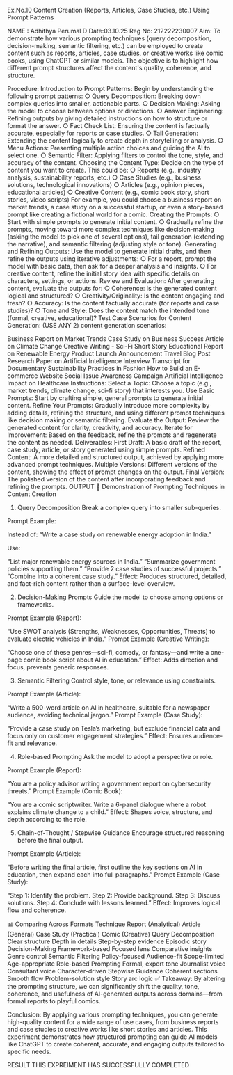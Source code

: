 Ex.No.10
Content Creation (Reports, Articles, Case Studies, etc.) Using Prompt Patterns

NAME : Adhithya Perumal D
Date:03.10.25
Reg No: 212222230007
Aim:
To demonstrate how various prompting techniques (query decomposition, decision-making, semantic filtering, etc.) can be employed to create content such as reports, articles, case studies, or creative works like comic books, using ChatGPT or similar models. The objective is to highlight how different prompt structures affect the content's quality, coherence, and structure.

Procedure:
Introduction to Prompt Patterns: Begin by understanding the following prompt patterns: ○ Query Decomposition: Breaking down complex queries into smaller, actionable parts. ○ Decision Making: Asking the model to choose between options or directions. ○ Answer Engineering: Refining outputs by giving detailed instructions on how to structure or format the answer. ○ Fact Check List: Ensuring the content is factually accurate, especially for reports or case studies. ○ Tail Generation: Extending the content logically to create depth in storytelling or analysis. ○ Menu Actions: Presenting multiple action choices and guiding the AI to select one. ○ Semantic Filter: Applying filters to control the tone, style, and accuracy of the content.
Choosing the Content Type: Decide on the type of content you want to create. This could be: ○ Reports (e.g., industry analysis, sustainability reports, etc.) ○ Case Studies (e.g., business solutions, technological innovations) ○ Articles (e.g., opinion pieces, educational articles) ○ Creative Content (e.g., comic book story, short stories, video scripts)
For example, you could choose a business report on market trends, a case study on a successful startup, or even a story-based prompt like creating a fictional world for a comic.
Creating the Prompts: ○ Start with simple prompts to generate initial content. ○ Gradually refine the prompts, moving toward more complex techniques like decision-making (asking the model to pick one of several options), tail generation (extending the narrative), and semantic filtering (adjusting style or tone).
Generating and Refining Outputs: Use the model to generate initial drafts, and then refine the outputs using iterative adjustments: ○ For a report, prompt the model with basic data, then ask for a deeper analysis and insights. ○ For creative content, refine the initial story idea with specific details on characters, settings, or actions.
Review and Evaluation: After generating content, evaluate the outputs for: ○ Coherence: Is the generated content logical and structured? ○ Creativity/Originality: Is the content engaging and fresh? ○ Accuracy: Is the content factually accurate (for reports and case studies)? ○ Tone and Style: Does the content match the intended tone (formal, creative, educational)?
Test Case Scenarios for Content Generation: (USE ANY 2) content generation scenarios:

Business Report on Market Trends
Case Study on Business Success
Article on Climate Change
Creative Writing - Sci-Fi Short Story
Educational Report on Renewable Energy
Product Launch Announcement
Travel Blog Post
Research Paper on Artificial Intelligence
Interview Transcript for Documentary
Sustainability Practices in Fashion
How to Build an E-commerce Website
Social Issue Awareness Campaign
Artificial Intelligence Impact on Healthcare
Instructions:
Select a Topic: Choose a topic (e.g., market trends, climate change, sci-fi story) that interests you.
Use Basic Prompts: Start by crafting simple, general prompts to generate initial content.
Refine Your Prompts: Gradually introduce more complexity by adding details, refining the structure, and using different prompt techniques like decision making or semantic filtering.
Evaluate the Output: Review the generated content for clarity, creativity, and accuracy.
Iterate for Improvement: Based on the feedback, refine the prompts and regenerate the content as needed.
Deliverables:
First Draft: A basic draft of the report, case study, article, or story generated using simple prompts.
Refined Content: A more detailed and structured output, achieved by applying more advanced prompt techniques.
Multiple Versions: Different versions of the content, showing the effect of prompt changes on the output.
Final Version: The polished version of the content after incorporating feedback and refining the prompts.
OUTPUT
📌 Demonstration of Prompting Techniques in Content Creation
1. Query Decomposition
Break a complex query into smaller sub-queries.

Prompt Example:

Instead of: “Write a case study on renewable energy adoption in India.”

Use:

“List major renewable energy sources in India.”
“Summarize government policies supporting them.”
“Provide 2 case studies of successful projects.”
“Combine into a coherent case study.”
Effect: Produces structured, detailed, and fact-rich content rather than a surface-level overview.

2. Decision-Making Prompts
Guide the model to choose among options or frameworks.

Prompt Example (Report):

“Use SWOT analysis (Strengths, Weaknesses, Opportunities, Threats) to evaluate electric vehicles in India.”
Prompt Example (Creative Writing):

“Choose one of these genres—sci-fi, comedy, or fantasy—and write a one-page comic book script about AI in education.”
Effect: Adds direction and focus, prevents generic responses.

3. Semantic Filtering
Control style, tone, or relevance using constraints.

Prompt Example (Article):

“Write a 500-word article on AI in healthcare, suitable for a newspaper audience, avoiding technical jargon.”
Prompt Example (Case Study):

“Provide a case study on Tesla’s marketing, but exclude financial data and focus only on customer engagement strategies.”
Effect: Ensures audience-fit and relevance.

4. Role-based Prompting
Ask the model to adopt a perspective or role.

Prompt Example (Report):

“You are a policy advisor writing a government report on cybersecurity threats.”
Prompt Example (Comic Book):

“You are a comic scriptwriter. Write a 6-panel dialogue where a robot explains climate change to a child.”
Effect: Shapes voice, structure, and depth according to the role.

5. Chain-of-Thought / Stepwise Guidance
Encourage structured reasoning before the final output.

Prompt Example (Article):

“Before writing the final article, first outline the key sections on AI in education, then expand each into full paragraphs.”
Prompt Example (Case Study):

“Step 1: Identify the problem. Step 2: Provide background. Step 3: Discuss solutions. Step 4: Conclude with lessons learned.”
Effect: Improves logical flow and coherence.

📊 Comparing Across Formats
Technique	Report (Analytical)	Article (General)	Case Study (Practical)	Comic (Creative)
Query Decomposition	Clear structure	Depth in details	Step-by-step evidence	Episodic story
Decision-Making	Framework-based	Focused lens	Comparative insights	Genre control
Semantic Filtering	Policy-focused	Audience-fit	Scope-limited	Age-appropriate
Role-based Prompting	Formal, expert tone	Journalist voice	Consultant voice	Character-driven
Stepwise Guidance	Coherent sections	Smooth flow	Problem-solution style	Story arc logic
✅ Takeaway: By altering the prompting structure, we can significantly shift the quality, tone, coherence, and usefulness of AI-generated outputs across domains—from formal reports to playful comics.

Conclusion:
By applying various prompting techniques, you can generate high-quality content for a wide range of use cases, from business reports and case studies to creative works like short stories and articles. This experiment demonstrates how structured prompting can guide AI models like ChatGPT to create coherent, accurate, and engaging outputs tailored to specific needs.

RESULT
THIS EXPREIMENT HAS SUCCESSFULLY COMPLETED

